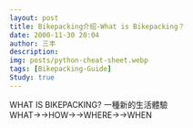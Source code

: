 ```yaml
---
layout: post
title: Bikepacking介绍-What is Bikepacking？
date: 2000-11-30 20:04
author: 三丰
description:
img: posts/python-cheat-sheet.webp
tags: [Bikepacking-Guide]
Study: true
---
```

WHAT IS BIKEPACKING?
一種新的生活體驗
WHAT→→HOW→→WHERE→→WHEN